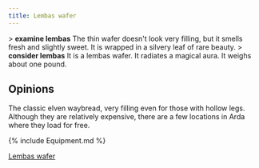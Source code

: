 ```yaml
---
title: Lembas wafer
---
```


\> **examine lembas**
The thin wafer doesn't look very filling, but it smells fresh and
slightly
sweet. It is wrapped in a silvery leaf of rare beauty.
\> **consider lembas**
It is a lembas wafer.
It radiates a magical aura.
It weighs about one pound.

## Opinions

The classic elven waybread, very filling even for those with hollow
legs. Although they are relatively expensive, there are a few locations
in Arda where they load for free.

{% include Equipment.md %}

[Lembas wafer](Category:Consumables "wikilink")